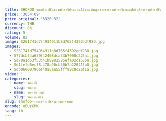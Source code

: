 ```yaml
---
title: SHOFOO รองเท้าแฟชั่นรองเท้าสตรีประมาณ15ซม.ส้นสูงเข่ายาวรองเท้าสตรีแพลตฟอร์มสีดำรองเท้าแฟชั่นแสดง
price: '3054.69'
price_original: '3320.32'
currency: THB
discount: 8%
rating: 5
volume: 82
image: S261741d754934911b8d765f4392edf98O.jpg
images:
  - S261741d754934911b8d765f4392edf98O.jpg
  - S77dcbf4a639342408dca33b7000c222ai.jpg
  - Sd78a1d53f53d41b8982585efa02c150bn.jpg
  - Sd1fefd6ec78c478a96cb50b7a220416bO.jpg
  - Sdb060007966e40a5aa55fff99c8c26f1a.jpg
video: ''
categories:
  - name: รองเท้า
    slug: รองเท
  - name: รองเท้า สตรี
    slug: รองเท-สตร
slug: shofoo-รองเท-าแฟช-นรองเท-าสตร
encode: oBUzGMK
lang: th
---
```

  